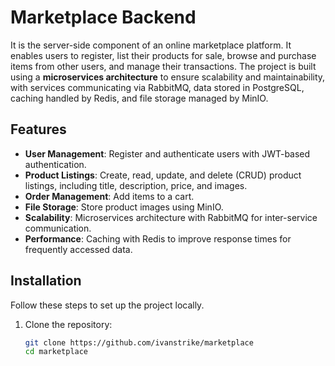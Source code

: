# Marketplace Backend

It is the server-side component of an online marketplace platform. It enables users to register, list their products for sale, browse and purchase items from other users, and manage their transactions. The project is built using a **microservices architecture** to ensure scalability and maintainability, with services communicating via RabbitMQ, data stored in PostgreSQL, caching handled by Redis, and file storage managed by MinIO.

## Features
- **User Management**: Register and authenticate users with JWT-based authentication.
- **Product Listings**: Create, read, update, and delete (CRUD) product listings, including title, description, price, and images.
- **Order Management**: Add items to a cart.
- **File Storage**: Store product images using MinIO.
- **Scalability**: Microservices architecture with RabbitMQ for inter-service communication.
- **Performance**: Caching with Redis to improve response times for frequently accessed data.

## Installation
Follow these steps to set up the project locally.

1. Clone the repository:
   ```bash
   git clone https://github.com/ivanstrike/marketplace
   cd marketplace
